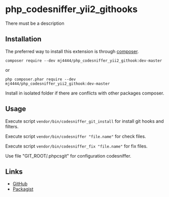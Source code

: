 # php_codesniffer_yii2_githooks

There must be a description

Installation
------------

The preferred way to install this extension is through [composer](http://getcomposer.org/download/).

    composer require --dev mj4444/php_codesniffer_yii2_githook:dev-master

or

    php composer.phar require --dev mj4444/php_codesniffer_yii2_githook:dev-master

Install in isolated folder if there are conflicts with other packages composer.

Usage
-----

Execute script `vendor/bin/codesniffer_git_install` for install git hooks and filters.

Execute script `vendor/bin/codesniffer "file.name"` for check files.

Execute script `vendor/bin/codesniffer_fix "file.name"` for fix files.

Use file "GIT_ROOT/.phpcsgit" for configuration codesniffer.

Links
-----

- [GitHub](https://github.com/mj4444ru/php_codesniffer_yii2_githooks)
- [Packagist](https://packagist.org/packages/mj4444/php_codesniffer_yii2_githook)
